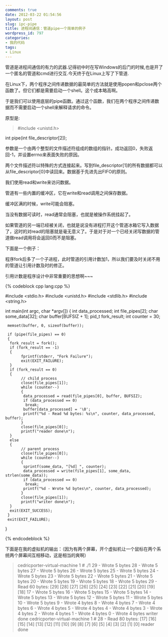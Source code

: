 ```yaml
---
comments: true
date: 2012-03-22 01:54:56
layout: post
slug: ipc-pipe
title: 进程间通信：管道pipe一个简单的例子
wordpress_id: 797
categories:
- 我的代码
tags:
- Linux
---
```


管道是进程间通信的有力的武器.记得初中时在写Windows的后门的时候,也是开了一个匿名的管道和cmd进行交互.今天终于在Linux上写了下管道.

在Linux下，两个程序之间传递数据的最简单的方法就是使用popen和pclose两个函数了。但它们都是需要启动一个shell。这个成本略高啊。

于是我们可以使用底层的pipe函数。通过这个函数，我们在两个程序之间传递数据而不需要启动一个shell来解释请求的命令。

原型是:


> #include <unistd.h>

int pipe(int file_descriptor[2]);


参数是一个由两个整型的文件描述符组成的数组的指针。成功返回0，失败返回-1，并设置errno来表面失败的原因。

两个文件描述符以特殊的方式连接起来。写到file_descriptor[1]的所有数据都可以从file_descriptor[0]中读回来。数据基于先进先出FIFO的原则。

我们使用read和write来访问数据。

管道有一些内置的缓冲区，它在write和read调用之间保存数据。

<!-- more -->

缓冲区满的时候，write可能会阻塞。

当没有数据可读时，read通常会阻塞，也就是被操作系统挂起了。

如果管道的另一端已经被关闭，也就是说没有进程打开这个管道冰箱它写入数据了，这时的对read的阻塞就是毫无意义了。于是对于对一个已经关闭写数据的管道做read调用将会返回0而不是阻塞。

下面是一个例子：

程序fork后多了一个子进程，此时管道的引用计数加1，所以我们要及时关闭不用的管道让引用计数及时的修正。

引用计数是程序设计中非常重要的思想啊~~~


{% codeblock cpp lang:cpp %}

#include <stdio.h>
#include <unistd.h>
#include <stdlib.h>
#include <string.h>

int main(int argc, char *argv[])
{
     int data_processed;
     int file_pipes[2];
     char some_data[32];
     char buffer[BUFSIZ + 1];
     pid_t fork_result;
     int counter = 30;

     memset(buffer, 0, sizeof(buffer));

     if (pipe(file_pipes) == 0)
     {
	  fork_result = fork();
	  if (fork_result == -1)
	  {
	       fprintf(stderr, "Fork Failure");
	       exit(EXIT_FAILURE);
	  }
	  if (fork_result == 0)
	  {
	       // child process
	       close(file_pipes[1]);
	       while (counter--)
	       {
		    data_processed = read(file_pipes[0], buffer, BUFSIZ);
		    if (data_processed == 0)
			 break;
		    buffer[data_processed] = '\0';
		    printf("%d - Read %d bytes: %s\n", counter, data_processed, buffer);
	       }
	       close(file_pipes[0]);
	       printf("reader done\n");
	  }
	  else
	  {
	       // parent process
	       close(file_pipes[0]);
	       while (counter--)
	       {
		    sprintf(some_data, "[%d] ", counter);
		    data_processed = write(file_pipes[1], some_data, strlen(some_data));
		    if (data_processed == 0)
			 break;
		    printf("%d - Wrote %d bytes\n", counter, data_processed);
	       }
	       close(file_pipes[1]);
	       printf("writer done\n");
	  }
	  exit(EXIT_SUCCESS);
     }
     exit(EXIT_FAILURE);
}


{% endcodeblock %}


下面是在我的虚拟机的输出：（因为有两个屏幕，开个虚拟机让一个鼠标在两个系统两个屏幕间互相移动，这是相当的爽啊）


> cedricporter-virtual-machine 1 # ./1
29 - Wrote 5 bytes
28 - Wrote 5 bytes
27 - Wrote 5 bytes
26 - Wrote 5 bytes
25 - Wrote 5 bytes
24 - Wrote 5 bytes
23 - Wrote 5 bytes
22 - Wrote 5 bytes
21 - Wrote 5 bytes
20 - Wrote 5 bytes
19 - Wrote 5 bytes
18 - Wrote 5 bytes
29 - Read 60 bytes: [29] [28] [27] [26] [25] [24] [23] [22] [21] [20] [19] [18]
17 - Wrote 5 bytes
16 - Wrote 5 bytes
15 - Wrote 5 bytes
14 - Wrote 5 bytes
13 - Wrote 5 bytes
12 - Wrote 5 bytes
11 - Wrote 5 bytes
10 - Wrote 5 bytes
9 - Wrote 4 bytes
8 - Wrote 4 bytes
7 - Wrote 4 bytes
6 - Wrote 4 bytes
5 - Wrote 4 bytes
4 - Wrote 4 bytes
3 - Wrote 4 bytes
2 - Wrote 4 bytes
1 - Wrote 4 bytes
0 - Wrote 4 bytes
writer done
cedricporter-virtual-machine 1 # 28 - Read 80 bytes: [17] [16] [15] [14] [13] [12] [11] [10] [9] [8] [7] [6] [5] [4] [3] [2] [1] [0]
reader done
